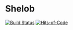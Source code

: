 # Shelob
[![Build Status](https://travis-ci.com/ZacharyGroff/Shelob.svg?branch=master)](https://travis-ci.com/ZacharyGroff/Shelob) [![Hits-of-Code](https://hitsofcode.com/github/ZacharyGroff/Shelob)](https://hitsofcode.com/view/github/ZacharyGroff/Shelob)
